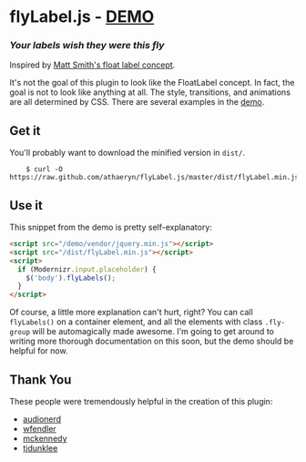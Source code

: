 # flyLabel.js - [DEMO](http://athaeryn.github.com/flyLabel.js)

### _Your labels wish they were this fly_

Inspired by [Matt Smith's float label
concept](http://mattdsmith.com/float-label-pattern/).

It's not the goal of this plugin to look like the FloatLabel concept.
In fact, the goal is not to look like anything at all. The style,
transitions, and animations are all determined by CSS. There are several
examples in the [demo](http://athaeryn.github.io/flyLabel.js).

## Get it

You'll probably want to download the minified version in `dist/`.

        $ curl -O https://raw.github.com/athaeryn/flyLabel.js/master/dist/flyLabel.min.js

## Use it

This snippet from the demo is pretty self-explanatory:

``` html
<script src="/demo/vendor/jquery.min.js"></script>
<script src="/dist/flyLabel.min.js"></script>
<script>
  if (Modernizr.input.placeholder) {
    $('body').flyLabels();
  }
</script>
```

Of course, a little more explanation can't hurt, right? You can call
`flyLabels()` on a container element, and all the elements with class
`.fly-group` will be automagically made awesome. I'm going to get around to
writing more thorough documentation on this soon, but the demo should be helpful for
now.

## Thank You

These people were tremendously helpful in the creation of this plugin:

- [audionerd](https://github.com/audionerd)
- [wfendler](https://github.com/wfendler)
- [mckennedy](https://github.com/mckennedy)
- [tjdunklee](https://github.com/tjdunklee)
